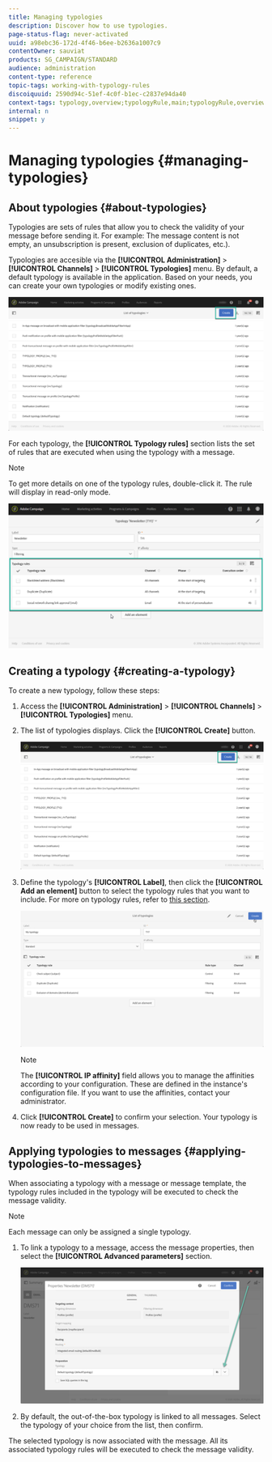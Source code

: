 ```yaml
---
title: Managing typologies
description: Discover how to use typologies.
page-status-flag: never-activated
uuid: a98ebc36-172d-4f46-b6ee-b2636a1007c9
contentOwner: sauviat
products: SG_CAMPAIGN/STANDARD
audience: administration
content-type: reference
topic-tags: working-with-typology-rules
discoiquuid: 2590d94c-51ef-4c0f-b1ec-c2837e94da40
context-tags: typology,overview;typologyRule,main;typologyRule,overview
internal: n
snippet: y
---
```


# Managing typologies {#managing-typologies}

## About typologies {#about-typologies}

Typologies are sets of rules that allow you to check the validity of your message before sending it. For example: The message content is not empty, an unsubscription is present, exclusion of duplicates, etc.).

Typologies are accesible via the **[!UICONTROL Administration]** > **[!UICONTROL Channels]** > **[!UICONTROL Typologies]** menu. By default, a default typology is available in the application. Based on your needs, you can create your own typologies or modify existing ones.

![](assets/typologies-list.png)

For each typology, the **[!UICONTROL Typology rules]** section lists the set of rules that are executed when using the typology with a message.

   >[!NOTE]
   >
   >To get more details on one of the typology rules, double-click it. The rule will display in read-only mode.

![](assets/typology_typo-rule-list.png)

## Creating a typology {#creating-a-typology}

To create a new typology, follow these steps:

1. Access the **[!UICONTROL Administration]** > **[!UICONTROL Channels]** > **[!UICONTROL Typologies]** menu.

1. The list of typologies displays. Click the **[!UICONTROL Create]** button.

   ![](assets/typologies-list.png)

1. Define the typology's **[!UICONTROL Label]**, then click the **[!UICONTROL Add an element]** button to select the typology rules that you want to include. For more on typology rules, refer to [this section](../../sending/using/managing-typology-rules.md).

   ![](assets/typology_addrules.png)

   >[!NOTE]
   >
   >The **[!UICONTROL IP affinity]** field allows you to manage the affinities according to your configuration. These are defined in the instance's configuration file. If you want to use the affinities, contact your administrator.

1. Click **[!UICONTROL Create]** to confirm your selection. Your typology is now ready to be used in messages.

## Applying typologies to messages {#applying-typologies-to-messages}

When associating a typology with a message or message template, the typology rules included in the typology will be executed to check the message validity.

>[!NOTE]
>
>Each message can only be assigned a single typology.

1. To link a typology to a message, access the message properties, then select the **[!UICONTROL Advanced parameters]** section.

   ![](assets/typology_message.png)

1. By default, the out-of-the-box typology is linked to all messages. Select the typology of your choice from the list, then confirm.

The selected typology is now associated with the message. All its associated typology rules will be executed to check the message validity.
